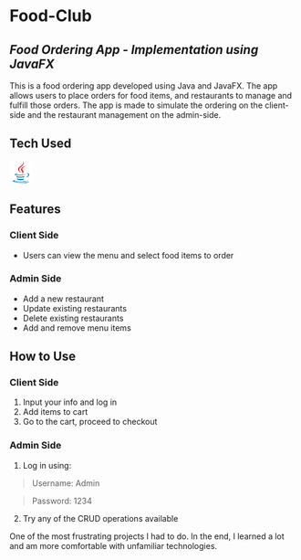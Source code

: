 # Food-Club
## _Food Ordering App - Implementation using JavaFX_

This is a food ordering app developed using Java and JavaFX. The app allows users to place orders for food items, and restaurants to manage and fulfill those orders. The app is made to simulate the ordering on the client-side and the restaurant management on the admin-side.

## Tech Used
<p>
  <img src="https://github.com/devicons/devicon/blob/master/icons/java/java-original.svg" width="40" height="40">
</p>

## Features

### Client Side

- Users can view the menu and select food items to order

### Admin Side

- Add a new restaurant
- Update existing restaurants
- Delete existing restaurants
- Add and remove menu items

## How to Use

### Client Side

1. Input your info and log in
2. Add items to cart
3. Go to the cart, proceed to checkout

### Admin Side

1. Log in using:
> Username: Admin

> Password: 1234

2. Try any of the CRUD operations available


One of the most frustrating projects I had to do. In the end, I learned a lot and am more comfortable with unfamiliar technologies.
